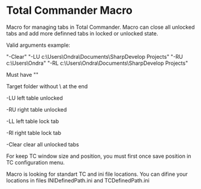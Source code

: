 # Total Commander Macro
Macro for managing tabs in Total Commander. Macro can close all unlocked tabs and add more definned tabs in locked or unlocked state. 
 
Valid arguments example:

"-Clear" "-LU c:\Users\Ondra\Documents\SharpDevelop Projects" "-RU c:\Users\Ondra" "-RL c:\Users\Ondra\Documents\SharpDevelop Projects"
 
Must have "" 

Target folder without \ at the end 

-LU left table unlocked 

-RU right table unlocked 

-LL left table lock tab 

-Rl right table lock tab 

-Clear clear all unlocked tabs 

 
For keep TC window size and position, you must first once save position in TC configuration menu. 
 
Macro is looking for standart TC and ini file locations. You can difine your locations in files INIDefinedPath.ini and TCDefinedPath.ini 


